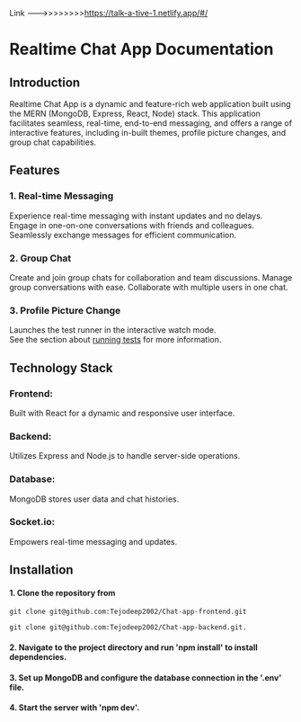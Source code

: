 

Link --->>>>>>>>https://talk-a-tive-1.netlify.app/#/



# Realtime Chat App Documentation

## Introduction

Realtime Chat App is a dynamic and feature-rich web application built using the MERN (MongoDB, Express, React, Node) stack. This application facilitates seamless, real-time, end-to-end messaging, and offers a range of interactive features, including in-built themes, profile picture changes, and group chat capabilities.

## Features

### 1. Real-time Messaging

Experience real-time messaging with instant updates and no delays. Engage in one-on-one conversations with friends and colleagues. Seamlessly exchange messages for efficient communication.

### 2. Group Chat

Create and join group chats for collaboration and team discussions. Manage group conversations with ease. Collaborate with multiple users in one chat.

### 3. Profile Picture Change  

Launches the test runner in the interactive watch mode.\
See the section about [running tests](https://facebook.github.io/create-react-app/docs/running-tests) for more information.

## Technology Stack

### Frontend: 

Built with React for a dynamic and responsive user interface.

### Backend:

Utilizes Express and Node.js to handle server-side operations.

### Database: 

MongoDB stores user data and chat histories.

### Socket.io: 

Empowers real-time messaging and updates.

## Installation

#### 1. Clone the repository from 

`git clone git@github.com:Tejodeep2002/Chat-app-frontend.git`

`git clone git@github.com:Tejodeep2002/Chat-app-backend.git.`

#### 2. Navigate to the project directory and run 'npm install' to install dependencies.

#### 3. Set up MongoDB and configure the database connection in the '.env' file.

#### 4. Start the server with 'npm dev'.
